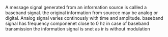 A message signal generated from an information source is callled a baseband signal. the original information from sourcce may be analog or digital. Analog signal varies continously with time and amplitude. baseband signal has frequency componenet close to 0 hz in case of baseband transmission the information signal is snet as ir is without modulation